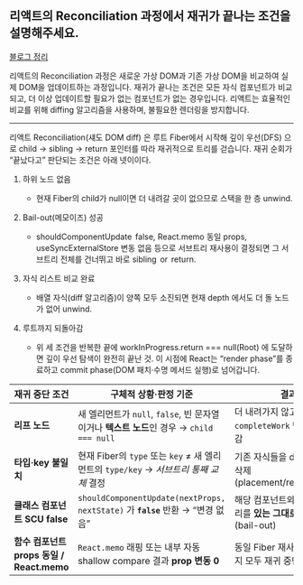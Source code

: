 ## 리액트의 Reconciliation 과정에서 재귀가 끝나는 조건을 설명해주세요.

[블로그 정리](https://yoolllog.tistory.com/45)

리액트의 Reconciliation 과정은 새로운 가상 DOM과 기존 가상 DOM을 비교하여 실제 DOM을 업데이트하는 과정입니다. 재귀가 끝나는 조건은 모든 자식 컴포넌트가 비교되고, 더 이상 업데이트할 필요가 없는 컴포넌트가 없는 경우입니다. 리액트는 효율적인 비교를 위해 diffing 알고리즘을 사용하며, 불필요한 렌더링을 방지합니다.

---

리액트 Reconciliation(섀도 DOM diff) 은 루트 Fiber에서 시작해 깊이 우선(DFS) 으로 child → sibling → return 포인터를 따라 재귀적으로 트리를 걷습니다.
재귀 순회가 “끝났다고” 판단되는 조건은 아래 넷이이다.

1. 하위 노드 없음

   - 현재 Fiber의 child가 null이면 더 내려갈 곳이 없으므로 스택을 한 층 unwind.

2. Bail-out(메모이즈) 성공

   - shouldComponentUpdate  false, React.memo 동일 props, useSyncExternalStore 변동 없음 등으로 서브트리 재사용이 결정되면 그 서브트리 전체를 건너뛰고 바로 sibling  or  return.

3. 자식 리스트 비교 완료

   - 배열 자식(diff 알고리즘)이 양쪽 모두 소진되면 현재 depth 에서도 더 돌 노드가 없어 unwind.

4. 루트까지 되돌아감
   - 위 세 조건을 반복한 끝에 workInProgress.return === null(Root) 에 도달하면 깊이 우선 탐색이 완전히 끝난 것.
     이 시점에 React는 “render phase”를 종료하고 commit phase(DOM 패치·수명 메서드 실행)로 넘어갑니다.

| 재귀 중단 조건                            | 구체적 상황·판정 기준                                                                    | 결과                                                              | 대표 API/코드 지점                                   |
| ----------------------------------------- | ---------------------------------------------------------------------------------------- | ----------------------------------------------------------------- | ---------------------------------------------------- |
| **리프 노드**                             | 새 엘리먼트가 `null`, `false`, 빈 문자열이거나 **텍스트 노드**인 경우 → `child === null` | 더 내려가지 않고 바로 `completeWork` 단계로 돌아감                | `beginWork` 내부에서 자식 포인터 확인                |
| **타입·key 불일치**                       | 현재 Fiber의 `type` 또는 `key` ≠ 새 엘리먼트의 `type/key` → _서브트리 통째 교체_ 결정    | 기존 자식들을 diff 하지 않고 삭제(placement/replacement)          | React 공식 diff 규칙 “Elements of different types”   |
| **클래스 컴포넌트 SCU false**             | `shouldComponentUpdate(nextProps, nextState)` 가 **`false`** 반환 → “변경 없음”          | 해당 컴포넌트와 자식 서브트리를 **있는 그대로 재사용** (bail-out) | `attemptEarlyBailoutIfNoScheduledUpdate()` 분기      |
| **함수 컴포넌트 props 동일 / React.memo** | `React.memo` 래핑 또는 내부 자동 shallow compare 결과 **prop 변동 0**                    | 동일 Fiber 재사용 → 자식까지 모두 재귀 중단                       | `memoizedProps === newProps` & `noHooksChanged` 체크 |

